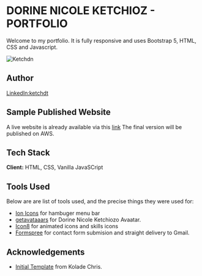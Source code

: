 # DORINE NICOLE KETCHIOZ - PORTFOLIO

Welcome to my portfolio. It is fully responsive and uses Bootstrap 5, HTML, CSS and Javascript.

![Ketchdn](2022portfolio.png)

## Author

[LinkedIn:ketchdt](linkedin.com/in/ketchdt)

## Sample Published Website

A live website is already available via this [link](https://eager-williams-af0d00.netlify.app/?)
The final version will be published on AWS.

## Tech Stack

**Client:** HTML, CSS, Vanilla JavaSCript

## Tools Used

Below are are list of tools used, and the precise things they were used for:

- [Ion Icons](https://ionic.io/ionicons) for hambuger menu bar
- [getavataaars](https://getavataaars.com/) for Dorine Nicole Ketchiozo Avaatar.
- [Icon8](https://icons8.com/) for animated icons and skills icons
- [Formspree](https://formspree.io/) for contact form submision and straight delivery to Gmail.

## Acknowledgements

- [Initial Template](https://github.com/Ksound22/developer-portfolio) from Kolade Chris.

